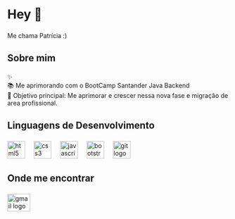 <h1 align="left">Hey 👋 </h1>

###

<p align="left"> Me chama Patrícia :)</p>

###

<h2 align="left">Sobre mim</h2>

###

<p align="left">✨ <br>📚 Me aprimorando com o BootCamp Santander Java Backend<br>🎯 Objetivo principal: Me aprimorar e crescer nessa nova fase e migração de area profissional.</p>

###

<h2 align="left">Linguagens de Desenvolvimento</h2>

###

<div align="left">
  <img src="https://cdn.jsdelivr.net/gh/devicons/devicon/icons/html5/html5-original.svg" height="40" alt="html5 logo"  />
  <img width="12" />
  <img src="https://cdn.jsdelivr.net/gh/devicons/devicon/icons/css3/css3-original.svg" height="40" alt="css3 logo"  />
  <img width="12" />
  <img src="https://cdn.jsdelivr.net/gh/devicons/devicon/icons/javascript/javascript-original.svg" height="40" alt="javascript logo"  />
  <img width="12" />
  <img src="https://cdn.jsdelivr.net/gh/devicons/devicon/icons/bootstrap/bootstrap-original.svg" height="40" alt="bootstrap logo"  />
  <img width="12" />
  <img src="https://cdn.jsdelivr.net/gh/devicons/devicon/icons/git/git-original.svg" height="40" alt="git logo"  />
</div>

###

<h2 align="left">Onde me encontrar</h2>

###

<div align="left">
  <a href="https://www.linkedin.com/in/patriciaresplandes/" target="_blank">
  <a href="patriciaresplandes21@gmail.com" target="_blank">
   <img src="https://raw.githubusercontent.com/maurodesouza/profile-readme-generator/master/src/assets/icons/social/gmail/default.svg" width="52" height="40" alt="gmail logo"  />
  </a>
</div>

###
